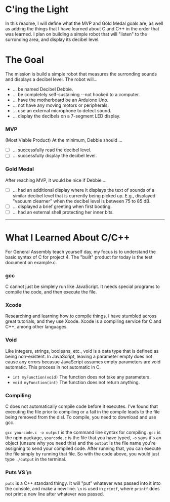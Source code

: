 # C'ing the Light
In this readme, I will define what the MVP and Gold Medal goals are, as well as adding the things that I have learned about C and C++ in the order that was learned. I plan on building a simple robot that will "listen" to the surronding area, and display its decibel level.

# The Goal
The mission is build a simple robot that measures the surronding sounds and displays a decibel level. The robot will...
* ... be named Decibel Debbie.
* ... be completely self-sustaining --not hooked to a computer.
* ... have the motherboard be an Arduiono Uno.
* ... not have any moving motors or peripherals.
* ... use an external microphone to detect sound.
* ... display the decibels on a 7-segment LED display.

### MVP
(Most Viable Product)
At the minimum, Debbie should ...
- [ ] ... successfully read the decibel level.
- [ ] ... successfully display the decibel level.

### Gold Medal
After reaching MVP, it would be nice if Debbie ...
- [ ] ... had an additional display where it displays the text of sounds of a similar decibel level that is currently being picked up. E.g., displayed "vacuum clearner" when the decibel level is between 75 to 85 dB.
- [ ] ... displayed a brief greeting when first booting.
- [ ] ... had an external shell protecting her inner bits.

___ 

# What I Learned About C/C++
For General Assembly teach yourself day, my focus is to understand the basic syntax of C for project 4. The "built" product for today is the test document on example.c.

### gcc
C cannot just be simplely run like JavaScript. It needs special programs to compile the code, and then execute the file.

### Xcode
Researching and learning how to compile things, I have stumbled across great tutorials, and they use Xcode. Xcode is a compiling service for C and C++, among other languages.

### Void
Like integers, strings, booleans, etc., void is a data type that is defined as being non-existent. In JavaScript, leaving a parameter empty does not cause any errors becasue JavaScript assumes empty parameters are void automatic. This process in not automatic in C.
* `int myFunction(void)` The function does not take any parameters.
* `void myFunction(int)` The function does not return anything.

### Compiling
C does not automatically compile code before it executes. I've found that executing the file prior to compiling or a fail in the compile leads to the file being removed from the disl.
To compile, you need to download and use gcc.

`gcc yourcode.c -o output` is the command line syntax for compiling. `gcc` is the npm package, `yourcode.c` is the file that you have typed, `-o` says it's an object (unsure why you need this) and the `output` is the file name you're assigning to send your compiled code. After running that, you can execute the file simply by running that file.
So with the code above, you would just type `./output` in the terminal.

### Puts VS \n
`puts` is a C++ standard thingy. It will "put" whatever was passed into it into the console, and make a new line.
`\n` is used in `printf`, where `printf` does not print a new line after whatever was passed.